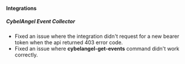 
#### Integrations

##### CybelAngel Event Collector

- Fixed an issue where the integration didn't request for a new bearer token when the api returned 403 error code. 
- Fixed an issue where **cybelangel-get-events** command didn't work correctly.
